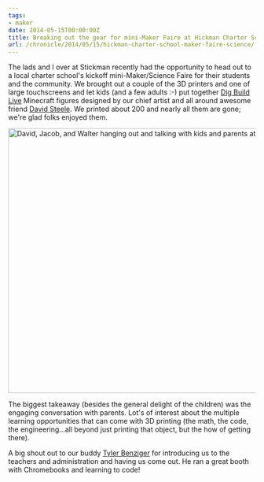```yaml
---
tags:
- maker
date: 2014-05-15T00:00:00Z
title: Breaking out the gear for mini-Maker Faire at Hickman Charter School
url: /chronicle/2014/05/15/hickman-charter-school-maker-faire-science/
---
```


The lads and I over at Stickman recently had the opportunity to head out to a local charter school's kickoff mini-Maker/Science Faire for their students and the community. We brought out a couple of the 3D printers and one of large touchscreens and let kids (and a few adults :-) put together [Dig Build Live](http://www.digbuildlive.com/) Minecraft figures designed by our chief artist and all around awesome friend <a href="https://twitter.com/BootBuckaroo">David Steele</a>. We printed about 200 and nearly all them are gone; we're glad folks enjoyed them.

<img decoding="async" loading="lazy" width="800" height="538" src="https://storage.googleapis.com/jdr-public-imgs/blog-archive/2014/05/20140515_182020_634.jpg" alt="David, Jacob, and Walter hanging out and talking with kids and parents at Hickman Charter School Maker Faire" />

The biggest takeaway (besides the general delight of the children) was the engaging conversation with parents. Lot's of interest about the multiple learning opportunities that can come with 3D printing (the math, the code, the engineering...all beyond just printing that object, but the how of getting there).

A big shout out to our buddy [Tyler Benziger](https://twitter.com/tybenz) for introducing us to the teachers and administration and having us come out. He ran a great booth with Chromebooks and learning to code!
